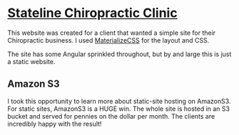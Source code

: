# [Stateline Chiropractic Clinic](http://statelinechiropracticclinic.com/#/)

This website was created for a client that wanted a simple site for their Chiropractic business. I used [MaterializeCSS](http://materializecss.com/) for the layout and CSS.

The site has some Angular sprinkled throughout, but by and large this is just a static website. 
## Amazon S3
I took this opportunity to learn more about static-site hosting on AmazonS3. For static sites, AmazonS3 is a HUGE win. The whole site is hosted in an S3 bucket and served for pennies on the dollar per month. The clients are incredibly happy with the result!
